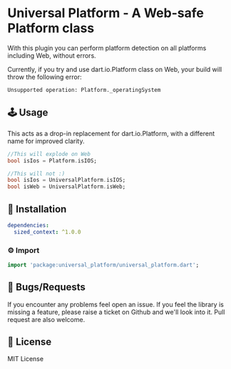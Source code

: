 # Universal Platform - A Web-safe Platform class

With this plugin you can perform platform detection on all platforms including Web, without errors.

Currently, if you try and use dart.io.Platform class on Web, your build will throw the following error:
```
Unsupported operation: Platform._operatingSystem
```

## 🕹️ Usage

This acts as a drop-in replacement for dart.io.Platform, with a different name for improved clarity. 

```dart
//This will explode on Web
bool isIos = Platform.isIOS;

//This will not :)
bool isIos = UniversalPlatform.isIOS;
bool isWeb = UniversalPlatform.isWeb;
```

## 🔨 Installation
```yaml
dependencies:
  sized_context: ^1.0.0
```

### ⚙ Import

```dart
import 'package:universal_platform/universal_platform.dart';
```

## 🐞 Bugs/Requests

If you encounter any problems feel open an issue. If you feel the library is missing a feature, please raise a ticket on Github and we'll look into it. Pull request are also welcome.

## 📃 License

MIT License
